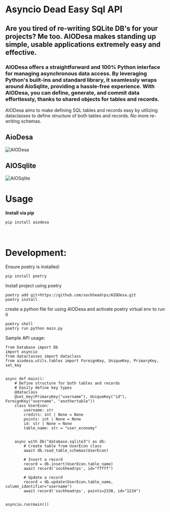 # Asyncio Dead Easy Sql API

## Are you tired of re-writing SQLite DB's for your projects? Me too. AIODesa makes standing up simple, usable applications extremely easy and effective.

### AIODesa offers a straightforward and 100% Python interface for managing asynchronous data access. By leveraging Python's built-ins and standard library, it seamlessly wraps around AioSqlite, providing a hassle-free experience. With AIODesa, you can define, generate, and commit data effortlessly, thanks to shared objects for tables and records.

AIODesa aims to make defining SQL tables and records easy by utilizing dataclasses to define structure of both tables and records. No more re-writing schemas.

## AioDesa

![AIODesa](https://github.com/sockheadrps/AIODesa/blob/main/AIODesaEx.png?raw=true)

## AIOSqlite

![AIOSqlite](https://github.com/sockheadrps/AIODesa/blob/main/AIOSqliteEx.png?raw=true)

# Usage

__Install via pip__
```
pip install aiodesa
```

<br>

# Development:

Ensure poetry is installed:

```
pip install poetry
```

Install project using poetry

```
poetry add git+https://github.com/sockheadrps/AIODesa.git
poetry install
```

create a python file for using AIODesa and activate poetry virtual env to run it

```
poetry shell
poetry run python main.py
```

Sample API usage:

```
from Database import Db
import asyncio
from dataclasses import dataclass
from aiodesa.utils.tables import ForeignKey, UniqueKey, PrimaryKey, set_key


async def main():
	# Define structure for both tables and records
	# Easily define key types
	@dataclass
	@set_key(PrimaryKey("username"), UniqueKey("id"), ForeignKey("username", "anothertable"))
	class UserEcon:
		username: str
		credits: int | None = None
		points: int | None = None
		id: str | None = None
		table_name: str = "user_economy"


	async with Db("database.sqlite3") as db:
		# Create table from UserEcon class
		await db.read_table_schemas(UserEcon)

		# Insert a record
		record = db.insert(UserEcon.table_name)
		await record('sockheadrps', id="fffff")

		# Update a record
		record = db.update(UserEcon.table_name, column_identifier="username")
		await record('sockheadrps', points=2330, id="1234")
		

asyncio.run(main())

```
